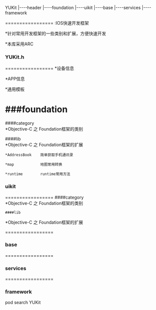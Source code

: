 
YUKit
    |----header
    |----foundation
    |----uikit
    |----base
    |----services
    |----framework

=================
:IOS快速开发框架

*针对常用开发框架的一些类别和扩展，方便快速开发

*本库采用ARC


### YUKit.h
=================
*设备信息

*APP信息

*通用模板


###foundation
=================
####category   
*Objective-C 之 Foundation框架的类别

####lib            
*Objective-C 之 Foundation框架的扩展

    *AddressBook    简单获取手机通讯录

    *map            地图常用转换

    *runtime        runtime常用方法

### uikit
=================
    ####category       
*Objective-C 之 Foundation框架的类别

    ####lib            
*Objective-C 之 Foundation框架的扩展

=================
### base


=================
### services


=================
### framework



pod search YUKit
